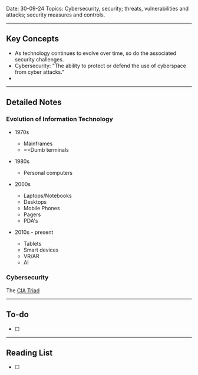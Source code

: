 
Date: 30-09-24
Topics: Cybersecurity, security; threats, vulnerabilities and attacks; security measures and controls.

---

## Key Concepts

-  As technology continues to evolve over time, so do the associated security challenges.
-  Cybersecurity: "The ability to protect or defend the use of cyberspace from cyber attacks."
-

--- 

## Detailed Notes


### Evolution of Information Technology

- 1970s
	-  Mainframes
	-  ==Dumb terminals
	
- 1980s
	-  Personal computers
	
- 2000s
	-  Laptops/Notebooks
	-  Desktops
	-  Mobile Phones
	-  Pagers
	-  PDA's
	
- 2010s - present
	-  Tablets
	-  Smart devices
	-  VR/AR
	-  AI

### Cybersecurity

The [CIA Triad](https://www.techtarget.com/whatis/definition/Confidentiality-integrity-and-availability-CIA) 




---

## To-do

- [ ] 

---

## Reading List

- [ ] 